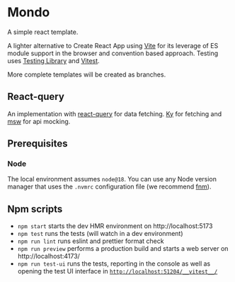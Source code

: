 # Mondo

A simple react template.

A lighter alternative to Create React App using [Vite](https://vitejs.dev/) for its leverage of ES module support in the browser and convention based approach. Testing uses [Testing Library](https://testing-library.com/) and [Vitest](https://vitest.dev/).

More complete templates will be created as branches.

## React-query

An implementation with [react-query](https://tanstack.com/query/v4) for data fetching. [Ky](https://github.com/sindresorhus/ky#readme) for fetching and [msw](https://mswjs.io/) for api mocking.

## Prerequisites

### Node

The local environment assumes `node@18`. You can use any Node version manager that uses the `.nvmrc` configuration file (we recommend [fnm](https://fnm.vercel.app/)).

## Npm scripts

- `npm start` starts the dev HMR environment on http://localhost:5173
- `npm test` runs the tests (will watch in a dev environment)
- `npm run lint` runs eslint and prettier format check
- `npm run preview` performs a production build and starts a web server on http://localhost:4173/
- `npm run test-ui` runs the tests, reporting in the console as well as opening the test UI interface in [`http://localhost:51204/__vitest__/`](http://localhost:51204/__vitest__/)
